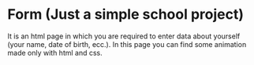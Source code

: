 # Form (Just a simple school project)

It is an html page in which you are required to enter data about yourself (your name, date of birth, ecc.). In this page you can find some animation made only with html and css.
